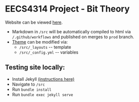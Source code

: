 # EECS4314 Project - Bit Theory

Website can be viewed [here](https://bittheoryproject.github.io/eecs4314-project/).
- Markdown in `/src` will be automatically compiled to html via `/.github/workflows` and published on merges to `prod` branch.
- [Theme](https://github.com/pages-themes/minimal) can be modified via:
  - `/src/_layouts` -- template
  - `/src/_config.yml` -- variables

## Testing site locally:
- Install Jekyll [(instructions here)](https://jekyllrb.com/docs/installation/)
- Navigate to `/src`
- Run `bundle install`
- Run `bundle exec jekyll serve`